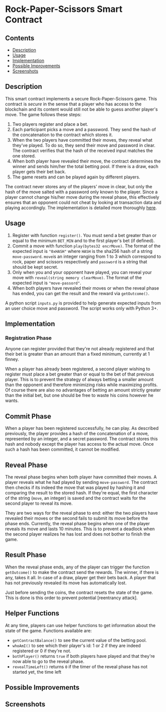 # Rock-Paper-Scissors Smart Contract

## Contents

* [Description](#description)
* [Usage](#usage)
* [Implementation](#implementation)
* [Possible Improvements](#possible-improvements)
* [Screenshots](#screenshots)


## Description

This smart contract implements a secure Rock-Paper-Scissors game. This contract is *secure* in the sense that a player who has access to the blockchain and its content would still not be able to guess another player's move. The game follows these steps:
1. Two players register and place a bet.
2. Each participant picks a move and a password. They send the hash of the concatenation to the contract which stores it.
3. When the two players have committed their moves, they reveal what they've played. To do so, they send their move and password in clear. The contract verifies that the hash of the received input matches the one stored.
4. When both player have revealed their move, the contract determines the winner and sends him/her the total betting pool. If there is a draw, each player gets their bet back.
5. The game resets and can be played again by different players.

The contract never stores any of the players' move in clear, but only the hash of the move salted with a password only known to the player. Since a player cannot change his/her move during the reveal phase, this effectively ensures that an opponent could not cheat by looking at transaction data and playing accordingly. The implementation is detailed more thoroughly [here](#implementation).


## Usage

1. Register with function `register()`. You must send a bet greater than or equal to the minimum `BET_MIN` and to the first player's bet (if defined).
2. Commit a move with function `play(bytes32 encrMove)`. The format of the expected input is `"0xHASH"` where `HASH` is the sha256 hash of a string `move-password`. `move`is an integer ranging from 1 to 3 which correspond to rock, paper and scissors respectively and `password` is a string that should be kept secret.
3. Only when you and your opponent have played, you can reveal your move with `reveal(string memory clearMove)`. The format of the expected input is `"move-passord"`.
4. When both players have revealed their moves or when the reveal phase has ended, you can get the result and the reward via `getOutcome()`.

A python script `inputs.py` is provided to help generate expected inputs from an user choice move and password. The script works only with Python 3+.


## Implementation

### Registration Phase

Anyone can register provided that they're not already registered and that their bet is greater than an amount than a fixed minimum, currently at 1 finney. 

When a player has already been registered, a second player wishing to register must place a bet greater than or equal to the bet of that previous player. This is to prevent the strategy of always betting a smaller amount than the opponent and therefore minimizing risks while maximizing profits. Of course there are also no advantages of betting an amount strictly greater than the initial bet, but one should be free to waste his coins however he wants.

## Commit Phase

When a player has been registered successfully, he can play. As described previously, the player provides a hash of the concatenation of a move, represented by an integer, and a secret password. The contract stores this hash and nobody except the player has access to the actual move. Once such a hash has been committed, it cannot be modified.

## Reveal Phase

The reveal phase begins when both player have committed their moves. A player reveals what he had played by sending `move-password`. The contract then checks if its indeed the move that was played by hashing it and comparing the result to the stored hash. If they're equal, the first character of the string (`move`, an integer) is saved and the contract waits for the second player to reveal its move.

They are two ways for the reveal phase to end: either the two players have revealed their moves or the second fails to submit its move before the phase ends. Currently, the reveal phase begins when one of the player reveals its move and lasts 10 minutes. This is to prevent a deadlock when the second player realizes he has lost and does not bother to finish the game.

## Result Phase

When the reveal phase ends, any of the player can trigger the function `getOutcome()` to make the contract send the rewards. The winner, if there is any, takes it all. In case of a draw, player get their bets back. A player that has not previously revealed its move has automatically lost.

Just before sending the coins, the contract resets the state of the game. This is done is this order to prevent potential [reentrancy attack].

## Helper Functions

At any time, players can use helper functions to get information about the state of the game. Functions available are:
* `getContractBalance()` to see the current value of the betting pool.
* `whoAmI()` to see which their player's id: 1 or 2 if they are indeed registered or 0 if they're not.
* `bothPlayer()` returns `true` if both players have played and that they're now able to go to the reveal phase.
* `revealTimeLeft()` returns `0` if the timer of the reveal phase has not started yet, the time left 


## Possible Improvements


## Screenshots
